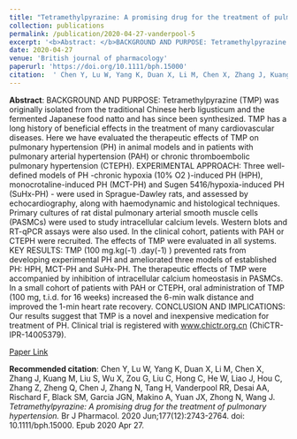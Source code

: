 ```yaml
--- 
title: "Tetramethylpyrazine: A promising drug for the treatment of pulmonary hypertension." 
collection: publications 
permalink: /publication/2020-04-27-vanderpool-5 
excerpt: '<b>Abstract: </b>BACKGROUND AND PURPOSE: Tetramethylpyrazine (TMP) was originally isolated from the traditional Chinese herb ligusticum and the fermented Japanese food natto and has since been synthesized. TMP has a long history of beneficial effects in the treatment of many cardiovascular diseases. Here we have evaluated the therapeutic [...]' 
date: 2020-04-27 
venue: 'British journal of pharmacology' 
paperurl: 'https://doi.org/10.1111/bph.15000' 
citation:  ' Chen Y, Lu W, Yang K, Duan X, Li M, Chen X, Zhang J, Kuang M, Liu S, Wu X, Zou G, Liu C, Hong C, He W, Liao J, Hou C, Zhang Z, Zheng Q, Chen J, Zhang N, Tang H, Vanderpool RR, Desai AA, Rischard F, Black SM, Garcia JGN, Makino A, Yuan JX, Zhong N, Wang J. <i>Tetramethylpyrazine: A promising drug for the treatment of pulmonary hypertension.</i> Br J Pharmacol. 2020 Jun;177(12):2743-2764. doi: 10.1111/bph.15000. Epub 2020 Apr 27.' 
--- 
```

<b>Abstract</b>:  BACKGROUND AND PURPOSE: Tetramethylpyrazine (TMP) was originally isolated from the traditional Chinese herb ligusticum and the fermented Japanese food natto and has since been synthesized. TMP has a long history of beneficial effects in the treatment of many cardiovascular diseases. Here we have evaluated the therapeutic effects of TMP on pulmonary hypertension (PH) in animal models and in patients with pulmonary arterial hypertension (PAH) or chronic thromboembolic pulmonary hypertension (CTEPH). EXPERIMENTAL APPROACH: Three well-defined models of PH -chronic hypoxia (10% O2 )-induced PH (HPH), monocrotaline-induced PH (MCT-PH) and Sugen 5416/hypoxia-induced PH (SuHx-PH) - were used in Sprague-Dawley rats, and assessed by echocardiography, along with haemodynamic and histological techniques. Primary cultures of rat distal pulmonary arterial smooth muscle cells (PASMCs) were used to study intracellular calcium levels. Western blots and RT-qPCR assays were also used. In the clinical cohort, patients with PAH or CTEPH were recruited. The effects of TMP were evaluated in all systems. KEY RESULTS: TMP (100 mg.kg(-1) .day(-1) ) prevented rats from developing experimental PH and ameliorated three models of established PH: HPH, MCT-PH and SuHx-PH. The therapeutic effects of TMP were accompanied by inhibition of intracellular calcium homeostasis in PASMCs. In a small cohort of patients with PAH or CTEPH, oral administration of TMP (100 mg, t.i.d. for 16 weeks) increased the 6-min walk distance and improved the 1-min heart rate recovery. CONCLUSION AND IMPLICATIONS: Our results suggest that TMP is a novel and inexpensive medication for treatment of PH. Clinical trial is registered with www.chictr.org.cn (ChiCTR- IPR-14005379).  
 
[Paper Link](https://doi.org/10.1111/bph.15000) 
 
<b>Recommended citation</b>:  Chen Y, Lu W, Yang K, Duan X, Li M, Chen X, Zhang J, Kuang M, Liu S, Wu X, Zou G, Liu C, Hong C, He W, Liao J, Hou C, Zhang Z, Zheng Q, Chen J, Zhang N, Tang H, Vanderpool RR, Desai AA, Rischard F, Black SM, Garcia JGN, Makino A, Yuan JX, Zhong N, Wang J. <i>Tetramethylpyrazine: A promising drug for the treatment of pulmonary hypertension.</i> Br J Pharmacol. 2020 Jun;177(12):2743-2764. doi: 10.1111/bph.15000. Epub 2020 Apr 27. 

